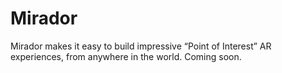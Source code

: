 # Mirador
Mirador makes it easy to build impressive “Point of Interest” AR experiences, from anywhere in the world. Coming soon.

